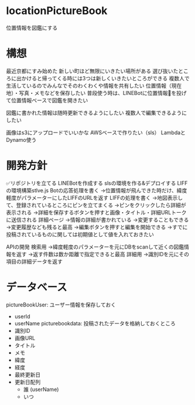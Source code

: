 # locationPictureBook
位置情報を図鑑にする

# 構想
最近京都にすみ始めた
新しい町ほど無限にいきたい場所がある
選び抜いたところに出かけると帰ってくる時には3つは新しくいきたいところができる
複数人で生活しているのでみんなでそのわくわくや情報を共有したい
位置情報（現在地）・写真・メモなどを保存したい
普段使う時は、LINEBotに位置情報📍を投げて位置情報ベースで図鑑を開きたい

図鑑に書かれた情報は随時更新できるようにしたい
複数人で編集できるようにしたい

画像はs3にアップロードでいいかな
AWSベースで作りたい（sls）
LambdaとDynamo使う

# 開発方針
✅リポジトリを立てる
LINEBotを作成する
slsの環境を作る&デプロイする
LIFFの環境構築stlve.js
Botの応答処理を書く
→位置情報が飛んできた時だけ、緯度軽度がパラメーターにしたLIFFのURLを返す
LIFFの処理を書く
→地図表示して、登録されているところにピンを立てまくる
→ピンをクリックしたら詳細が表示される
→詳細を保存するボタンを押すと画像・タイトル・詳細URLトークに送信される
詳細ページ
→情報の詳細が書かれている
→変更することもできる
→変更履歴なども残ると最高
→編集ボタンを押すと編集を開始できる
→すでに投稿されているものに関しては初期値として値を入れておきたい

APIの開発
検索用
→緯度軽度のパラメーターを元にDBをscanして近くの図鑑情報を返す
→返す件数は数か距離で指定できると最高
詳細用
→識別IDを元にその項目の詳細データを返す

# データベース
pictureBookUser: ユーザー情報を保存しておく
- userId
- userName 
picturebookdata: 投稿されたデータを格納しておくところ
- 識別ID
- 画像URL
- タイトル
- メモ
- 緯度
- 経度
- 最終更新日
- 更新日配列
    - 誰 (userName)
    - いつ



